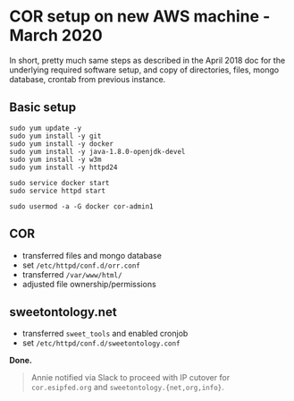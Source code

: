# COR setup on new AWS machine - March 2020

In short, pretty much same steps as described in the April 2018 doc for
the underlying required software setup, and copy of directories, files,
mongo database, crontab from previous instance.

## Basic setup

    sudo yum update -y
    sudo yum install -y git
    sudo yum install -y docker
    sudo yum install -y java-1.8.0-openjdk-devel
    sudo yum install -y w3m
    sudo yum install -y httpd24

    sudo service docker start
    sudo service httpd start

    sudo usermod -a -G docker cor-admin1

## COR

- transferred files and mongo database
- set `/etc/httpd/conf.d/orr.conf`
- transferred `/var/www/html/`
- adjusted file ownership/permissions

## sweetontology.net

- transferred `sweet_tools` and enabled cronjob
- set `/etc/httpd/conf.d/sweetontology.conf`


**Done.**

> Annie notified via Slack to proceed with IP cutover for `cor.esipfed.org` and `sweetontology.{net,org,info}`.
